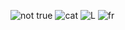 ![not true](https://cdn.discordapp.com/attachments/745075250148016158/995382351347597312/FWMiivsWQAA0iwf.gif)
![cat](https://cdn.discordapp.com/attachments/745075250148016158/995382289880055838/IMG_2631.jpg?size=4096)
![L](https://cdn.discordapp.com/attachments/745075250148016158/995382334616522812/IMG_2614.jpg?size=40966)
![fr](https://cdn.discordapp.com/attachments/745075250148016158/995382335014981703/IMG_2615.jpg?size=4096)
